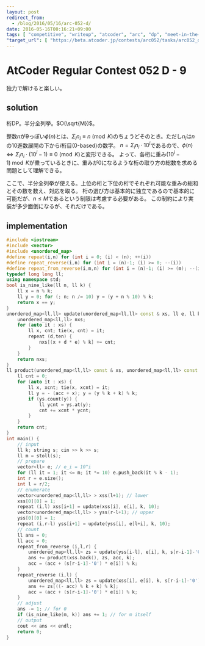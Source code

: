 ```yaml
---
layout: post
redirect_from:
  - /blog/2016/05/16/arc-052-d/
date: 2016-05-16T00:16:21+09:00
tags: [ "competitive", "writeup", "atcoder", "arc", "dp", "meet-in-the-middle" ]
"target_url": [ "https://beta.atcoder.jp/contests/arc052/tasks/arc052_d" ]
---
```


# AtCoder Regular Contest 052 D - 9

独力で解けると楽しい。

## solution

桁DP。半分全列挙。$O(\sqrt{M})$。

整数$n$が$9$っぽい$\phi(n)$とは、$\Sigma_i n_i \equiv n \pmod K$のちょうどそのとき。ただし$n_i$は$n$の$10$進数展開の下から$i$桁目($0$-based)の数字。
$n = \Sigma_i n_i \cdot 10^i$であるので、$\phi(n) \iff \Sigma_i n_i \cdot (10^i - 1) \equiv 0 \pmod K$と変形できる。
よって、各桁に重み$(10^i - 1) \bmod K$が乗っているときに、重みが$0$になるような桁の取り方の総数を求める問題として理解できる。

ここで、半分全列挙が使える。上位の桁と下位の桁でそれぞれ可能な重みの総和とその数を数え、対応を取る。
桁の選び方は基本的に独立であるので基本的に可能だが、$n \le M$であるという制限は考慮する必要がある。
この制約により実装が多少面倒になるが、それだけである。

## implementation

``` c++
#include <iostream>
#include <vector>
#include <unordered_map>
#define repeat(i,n) for (int i = 0; (i) < (n); ++(i))
#define repeat_reverse(i,n) for (int i = (n)-1; (i) >= 0; --(i))
#define repeat_from_reverse(i,m,n) for (int i = (n)-1; (i) >= (m); --(i))
typedef long long ll;
using namespace std;
bool is_nine_like(ll n, ll k) {
    ll x = n % k;
    ll y = 0; for (; n; n /= 10) y = (y + n % 10) % k;
    return x == y;
}
unordered_map<ll,ll> update(unordered_map<ll,ll> const & xs, ll e, ll k, int ten) {
    unordered_map<ll,ll> nxs;
    for (auto it : xs) {
        ll x, cnt; tie(x, cnt) = it;
        repeat (d,ten) {
            nxs[(x + d * e) % k] += cnt;
        }
    }
    return nxs;
}
ll product(unordered_map<ll,ll> const & xs, unordered_map<ll,ll> const & ys, ll acc, ll k) {
    ll cnt = 0;
    for (auto it : xs) {
        ll x, xcnt; tie(x, xcnt) = it;
        ll y = - (acc + x); y = (y % k + k) % k;
        if (ys.count(y)) {
            ll ycnt = ys.at(y);
            cnt += xcnt * ycnt;
        }
    }
    return cnt;
}
int main() {
    // input
    ll k; string s; cin >> k >> s;
    ll m = stoll(s);
    // prepare
    vector<ll> e; // e_i = 10^i
    for (ll it = 1; it <= m; it *= 10) e.push_back(it % k - 1);
    int r = e.size();
    int l = r/2;
    // enumerate
    vector<unordered_map<ll,ll> > xss(l+1); // lower
    xss[0][0] = 1;
    repeat (i,l) xss[i+1] = update(xss[i], e[i], k, 10);
    vector<unordered_map<ll,ll> > yss(r-l+1); // upper
    yss[0][0] = 1;
    repeat (i,r-l) yss[i+1] = update(yss[i], e[l+i], k, 10);
    // count
    ll ans = 0;
    ll acc = 0;
    repeat_from_reverse (i,l,r) {
        unordered_map<ll,ll> zs = update(yss[i-l], e[i], k, s[r-i-1]-'0');
        ans += product(xss.back(), zs, acc, k);
        acc = (acc + (s[r-i-1]-'0') * e[i]) % k;
    }
    repeat_reverse (i,l) {
        unordered_map<ll,ll> zs = update(xss[i], e[i], k, s[r-i-1]-'0');
        ans += zs[((- acc) % k + k) % k];
        acc = (acc + (s[r-i-1]-'0') * e[i]) % k;
    }
    // adjust
    ans -= 1; // for 0
    if (is_nine_like(m, k)) ans += 1; // for m itself
    // output
    cout << ans << endl;
    return 0;
}
```
